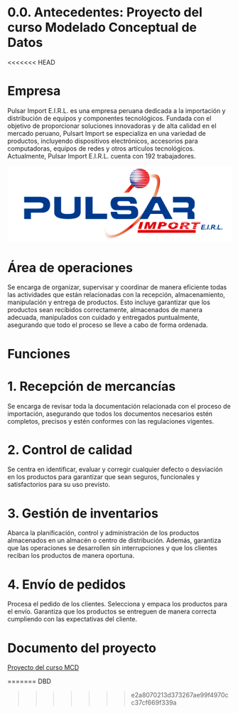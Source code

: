 # 0.0. Antecedentes: Proyecto del curso Modelado Conceptual de Datos
<<<<<<< HEAD

# Empresa

Pulsar Import E.I.R.L. es una empresa peruana dedicada a la importación y distribución de 
equipos y componentes tecnológicos. Fundada con el objetivo de proporcionar soluciones 
innovadoras y de alta calidad en el mercado peruano, Pulsart Import se especializa en una 
variedad de productos, incluyendo dispositivos electrónicos, accesorios para computadoras, 
equipos de redes y otros artículos tecnológicos. Actualmente, Pulsar Import E.I.R.L. cuenta 
con 192 trabajadores.

![Pulsar Import E.I.R.L](pulsar.png)

# Área de operaciones

Se encarga de organizar, supervisar y coordinar de manera eficiente todas las actividades que 
están relacionadas con la recepción, almacenamiento, manipulación y entrega de productos. 
Esto incluye garantizar que los productos sean recibidos correctamente, almacenados de 
manera adecuada, manipulados con cuidado y entregados puntualmente, asegurando que todo 
el proceso se lleve a cabo de forma ordenada. 

# Funciones


# 1. Recepción de mercancías

Se encarga de revisar toda la documentación relacionada con el proceso de 
importación, asegurando que todos los documentos necesarios estén completos, precisos y 
estén conformes con las regulaciones vigentes. 

# 2. Control de calidad

Se centra en identificar, evaluar y corregir cualquier defecto o desviación en los 
productos para garantizar que sean seguros, funcionales y satisfactorios para su uso previsto.

# 3. Gestión de inventarios

Abarca la planificación, control y administración de los productos almacenados en 
un almacén o centro de distribución. Además, garantiza que las operaciones se desarrollen sin 
interrupciones y que los clientes reciban los productos de manera oportuna. 

# 4. Envío de pedidos

 Procesa el pedido de los clientes. Selecciona y empaca los productos para el envío. 
Garantiza que los productos se entreguen de manera correcta cumpliendo con las expectativas 
del cliente. 

# Documento del proyecto

[Proyecto del curso MCD](MCD.pdf)




=======
DBD
>>>>>>> e2a8070213d373267ae99f4970cc37cf669f339a

